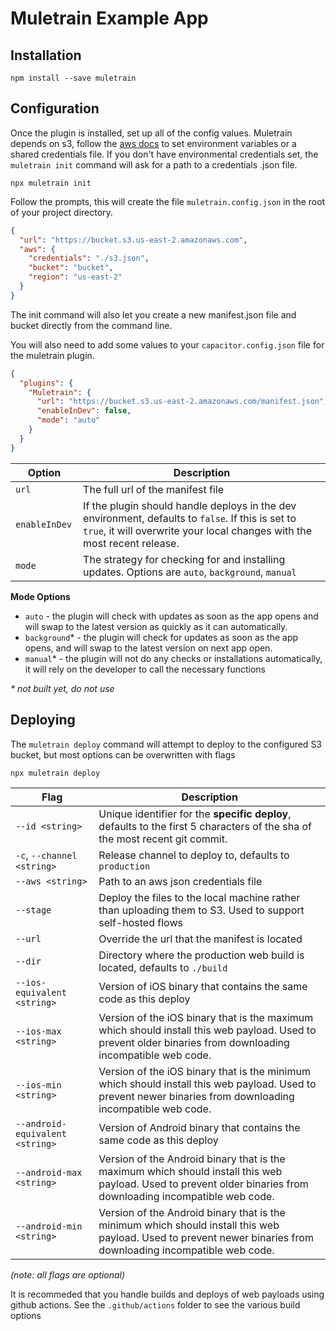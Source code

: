 # Muletrain Example App

## Installation

```
npm install --save muletrain 
```

## Configuration

Once the plugin is installed, set up all of the config values.
Muletrain depends on s3, follow the [aws docs](https://docs.aws.amazon.com/sdk-for-javascript/v2/developer-guide/setting-credentials-node.html) to set environment variables or a shared credentials file.
If you don't have environmental credentials set, the `muletrain init` command will ask for a path to a credentials .json file. 

```
npx muletrain init
```

Follow the prompts, this will create the file `muletrain.config.json` in the root of your project directory. 

```json
{
  "url": "https://bucket.s3.us-east-2.amazonaws.com",
  "aws": {
    "credentials": "./s3.json",
    "bucket": "bucket",
    "region": "us-east-2"
  }
}
```

The init command will also let you create a new manifest.json file and bucket directly from the command line.

You will also need to add some values to your `capacitor.config.json` file for the muletrain plugin.

```json
{
  "plugins": {
    "Muletrain": {
      "url": "https://bucket.s3.us-east-2.amazonaws.com/manifest.json",
      "enableInDev": false,
      "mode": "auto"
    }
  }
}

```

| Option | Description | 
| --- | --- |
| `url` | The full url of the manifest file | 
| `enableInDev ` | If the plugin should handle deploys in the dev environment, defaults to `false`. If this is set to `true`, it will overwrite your local changes with the most recent release. |
| `mode` | The strategy for checking for and installing updates. Options are `auto`, `background`, `manual` | 

**Mode Options**

* `auto` - the plugin will check with updates as soon as the app opens and will swap to the latest version as quickly as it can automatically.
* `background`* - the plugin will check for updates as soon as the app opens, and will swap to the latest version on next app open.
* `manual`* - the plugin will not do any checks or installations automatically, it will rely on the developer to call the necessary functions

_* not built yet, do not use_


## Deploying

The `muletrain deploy` command will attempt to deploy to the configured S3 bucket, but most options can be overwritten with flags

```
npx muletrain deploy
```


| Flag | Description | 
| --- | --- |
| `--id <string>` | Unique identifier for the **specific deploy**, defaults to the first 5 characters of the sha of the most recent git commit. | 
| `-c`, `--channel <string>` |  Release channel to deploy to, defaults to `production` |
| `--aws <string>` | Path to an aws json credentials file | 
| `--stage` | Deploy the files to the local machine rather than uploading them to S3. Used to support self-hosted flows |
| `--url` | Override the url that the manifest is located |
| `--dir` | Directory where the production web build is located, defaults to `./build` |
| `--ios-equivalent <string>` | Version of iOS binary that contains the same code as this deploy |
| `--ios-max <string>` | Version of the iOS binary that is the maximum which should install this web payload. Used to prevent older binaries from downloading incompatible web code. |
| `--ios-min <string>` | Version of the iOS binary that is the minimum which should install this web payload. Used to prevent newer binaries from downloading incompatible web code. |
| `--android-equivalent <string>` | Version of Android binary that contains the same code as this deploy |
| `--android-max <string>` | Version of the Android binary that is the maximum which should install this web payload. Used to prevent older binaries from downloading incompatible web code. |
| `--android-min <string>` | Version of the Android binary that is the minimum which should install this web payload. Used to prevent newer binaries from downloading incompatible web code. |

_(note: all flags are optional)_

It is recommeded that you handle builds and deploys of web payloads using github actions. See the `.github/actions` folder to see the various build options

